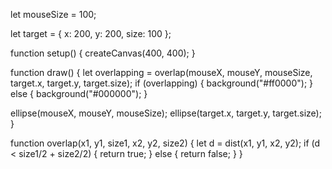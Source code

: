 let mouseSize = 100;

let target = {
  x: 200,
  y: 200,
  size: 100
};

function setup() {
  createCanvas(400, 400);
}

function draw() {
  let overlapping = overlap(mouseX, mouseY, mouseSize, target.x, target.y, target.size);
  if (overlapping) {
    background("#ff0000");
  }
  else {
    background("#000000");
  }
  
  ellipse(mouseX, mouseY, mouseSize);
  ellipse(target.x, target.y, target.size);
}

function overlap(x1, y1, size1, x2, y2, size2) {
  let d = dist(x1, y1, x2, y2);
  if (d < size1/2 + size2/2) {
    return true;
  }
  else {
    return false;
  }
}